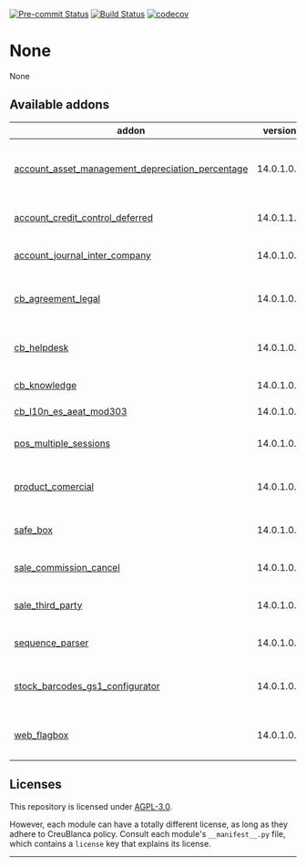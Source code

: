 
<!-- /!\ Non OCA Context : Set here the badge of your runbot / runboat instance. -->
[![Pre-commit Status](https://github.com/tegin/cb-addons/actions/workflows/pre-commit.yml/badge.svg?branch=14.0)](https://github.com/tegin/cb-addons/actions/workflows/pre-commit.yml?query=branch%3A14.0)
[![Build Status](https://github.com/tegin/cb-addons/actions/workflows/test.yml/badge.svg?branch=14.0)](https://github.com/tegin/cb-addons/actions/workflows/test.yml?query=branch%3A14.0)
[![codecov](https://codecov.io/gh/tegin/cb-addons/branch/14.0/graph/badge.svg)](https://codecov.io/gh/tegin/cb-addons)
<!-- /!\ Non OCA Context : Set here the badge of your translation instance. -->

<!-- /!\ do not modify above this line -->

# None

None

<!-- /!\ do not modify below this line -->

<!-- prettier-ignore-start -->

[//]: # (addons)

Available addons
----------------
addon | version | maintainers | summary
--- | --- | --- | ---
[account_asset_management_depreciation_percentage](account_asset_management_depreciation_percentage/) | 14.0.1.0.0 |  | Account Asset Management Depreciation Percentage
[account_credit_control_deferred](account_credit_control_deferred/) | 14.0.1.1.0 |  | Defferred credit control mails
[account_journal_inter_company](account_journal_inter_company/) | 14.0.1.0.0 |  | Creates inter company relations
[cb_agreement_legal](cb_agreement_legal/) | 14.0.1.0.0 |  | Create contract from agreement
[cb_helpdesk](cb_helpdesk/) | 14.0.1.0.0 |  | Helpdesk from OCA with some modifications
[cb_knowledge](cb_knowledge/) | 14.0.1.0.0 |  | Knowledge for CB
[cb_l10n_es_aeat_mod303](cb_l10n_es_aeat_mod303/) | 14.0.1.0.0 |  | Add report to mod 303
[pos_multiple_sessions](pos_multiple_sessions/) | 14.0.1.0.0 |  | Adds integration information
[product_comercial](product_comercial/) | 14.0.1.0.0 |  | Add Comercial field to product
[safe_box](safe_box/) | 14.0.1.0.0 |  | Creates inter company relations
[sale_commission_cancel](sale_commission_cancel/) | 14.0.1.0.0 |  | Creates inter company relations
[sale_third_party](sale_third_party/) | 14.0.1.0.0 |  | Creates inter company relations
[sequence_parser](sequence_parser/) | 14.0.1.0.0 |  | Returns the sequence on a tuple
[stock_barcodes_gs1_configurator](stock_barcodes_gs1_configurator/) | 14.0.1.0.0 |  | Simplify configuration of GS1 barcodes
[web_flagbox](web_flagbox/) | 14.0.1.0.0 |  | Allows to us a flag box with icons / buttons

[//]: # (end addons)

<!-- prettier-ignore-end -->

## Licenses

This repository is licensed under [AGPL-3.0](LICENSE).

However, each module can have a totally different license, as long as they adhere to CreuBlanca
policy. Consult each module's `__manifest__.py` file, which contains a `license` key
that explains its license.

----
<!-- /!\ Non OCA Context : Set here the full description of your organization. -->
